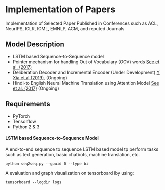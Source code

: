 # Implementation of Papers
Implementation of Selected Paper Published in Conferences such as ACL, NeurIPS, ICLR, ICML, EMNLP, ACM, and reputed Journals

## Model Description
* LSTM based Sequence-to-Sequence model
* Pointer mechanism for handling Out of Vocabulary (OOV) words [See et al. (2017)](https://arxiv.org/pdf/1704.04368.pdf)
* Deliberation Decoder and Incremental Encoder (Under Development) [ Y Xia et.al.(2019).](https://papers.nips.cc/paper/6775-deliberation-networks-sequence-generation-beyond-one-pass-decoding.pdf) (Ongoing)
* Hindi-to English Neural Machine Translation using Attention Model [See et al. (2017)](http://www.ijstr.org/final-print/nov2019/Hindi-english-Neural-Machine-Translation-Using-Attention-Model.pdf) (Ongoing)

## Requirements
* PyTorch
* Tensorflow
* Python 2 & 3  

#### LSTM based Sequence-to-Sequence Model
A end-to-end sequence to sequence LSTM based model tp perform tasks such as text generation, basic chatbots, machine translation, etc.
```
python seq2seq.py --gpuid 0 --type bi

```
A evaluation and graph visualization on tensorboard iby using:
```
tensorboard --logdir logs

```
  